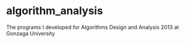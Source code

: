 algorithm_analysis
==================

The programs I developed for Algorithms Design and Analysis 2013 at Gonzaga University
